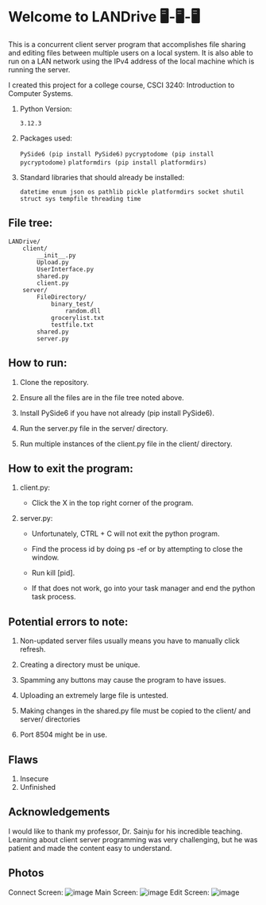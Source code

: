 # Welcome to LANDrive 🖥-🖥-🖥

This is a concurrent client server program that accomplishes file sharing and editing files between multiple users on a local system. It is also able to run on a LAN network using the IPv4 address of the local machine which is running the server. 

I created this project for a college course, CSCI 3240: Introduction to Computer Systems.
        
1. Python Version:

   `3.12.3`

2. Packages used: 

   `PySide6 (pip install PySide6)`
   `pycryptodome (pip install pycryptodome)`
   `platformdirs (pip install platformdirs)`

3. Standard libraries that should already be installed:
  
    `datetime
    enum
    json
    os
    pathlib
    pickle
    platformdirs
    socket
    shutil
    struct
    sys
    tempfile
    threading
    time`


## File tree:

    LANDrive/
        client/
            __init__.py
            Upload.py
            UserInterface.py
            shared.py
            client.py
        server/
            FileDirectory/
                binary_test/
                    random.dll
                grocerylist.txt
                testfile.txt
            shared.py
            server.py

## How to run:

1. Clone the repository.

2. Ensure all the files are in the file tree noted above.
    
3. Install PySide6 if you have not already (pip install PySide6).
    
4. Run the server.py file in the server/ directory. 
    
5. Run multiple instances of the client.py file in the client/ directory.


## How to exit the program: 
    
1. client.py: 
   - Click the X in the top right corner of the program.
    
2. server.py:
    * Unfortunately, CTRL + C will not exit the python program.
        
    * Find the process id by doing ps -ef or by attempting to close the window.
    * Run kill [pid]. 

    * If that does not work, go into your task manager and end the python task process.


## Potential errors to note:

1. Non-updated server files usually means you have to manually click refresh.
    
2. Creating a directory must be unique. 
    
3. Spamming any buttons may cause the program to have issues. 
    
4. Uploading an extremely large file is untested.

5. Making changes in the shared.py file must be copied to the client/ and server/ directories

6. Port 8504 might be in use.

## Flaws
1. Insecure
2. Unfinished

## Acknowledgements
I would like to thank my professor, Dr. Sainju for his incredible teaching. Learning about client server programming was very challenging, but he was patient and made the content easy to understand. 

## Photos
Connect Screen:
![image](https://github.com/elijahxz/LANDrive/assets/98658210/e808a1b1-9dd3-4338-b192-e8314b2f91d8)
Main Screen:
![image](https://github.com/elijahxz/LANDrive/assets/98658210/5064f7ba-19ac-4096-b63e-cb7af87b0372)
Edit Screen:
![image](https://github.com/elijahxz/LANDrive/assets/98658210/53ff63a5-4c38-4982-a216-7aafb9c402c6)


